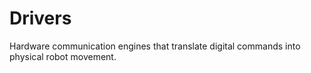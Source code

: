 # Drivers
Hardware communication engines that translate digital commands into physical robot movement.
